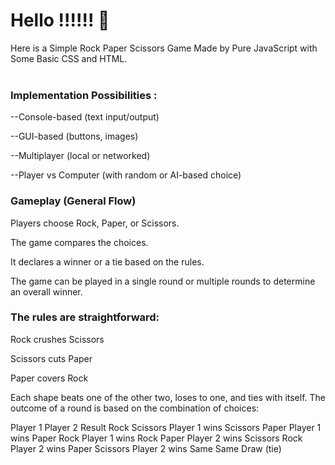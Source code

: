 # Hello !!!!!! 🙌
Here is a Simple Rock Paper Scissors Game Made by Pure JavaScript with Some Basic CSS and HTML.<br>
<br>
<h3>Implementation Possibilities :<br></h3>
--Console-based (text input/output)

--GUI-based (buttons, images)

--Multiplayer (local or networked)

--Player vs Computer (with random or AI-based choice)

<h3>Gameplay (General Flow) <br></h3>
Players choose Rock, Paper, or Scissors.

The game compares the choices.

It declares a winner or a tie based on the rules.

The game can be played in a single round or multiple rounds to determine an overall winner.

<h3>The rules are straightforward:</h3>

Rock crushes Scissors

Scissors cuts Paper

Paper covers Rock

Each shape beats one of the other two, loses to one, and ties with itself. The outcome of a round is based on the combination of choices:

Player 1    	Player 2	    Result
Rock	        Scissors	    Player 1 wins
Scissors     	Paper	        Player 1 wins
Paper       	Rock	        Player 1 wins
Rock	        Paper	        Player 2 wins
Scissors    	Rock	        Player 2 wins
Paper	        Scissors	    Player 2 wins
Same	        Same	        Draw (tie)

